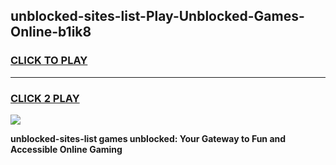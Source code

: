 
## unblocked-sites-list-Play-Unblocked-Games-Online-b1ik8
<h3>
<a href="https://premium76.site?title=unblocked-sites-list&ref=25A">CLICK TO PLAY</a></h3>
<hr>

<h3>
<a href="https://premium76.site?title=unblocked-sites-list&ref=25A">CLICK 2 PLAY</a>
  
</h3>

<a href="https://premium76.site?title=unblocked-sites-list&ref=25A"><img src="https://clearcache.store/games.png"></a>


**unblocked-sites-list games unblocked: Your Gateway to Fun and Accessible Online Gaming**
